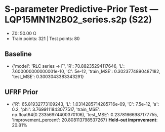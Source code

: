 # S-parameter Predictive-Prior Test — LQP15MN1N2B02_series.s2p (S22)
- Z0: 50.00 Ω
- Train points: 321  |  Test points: 80

## Baseline
- {'model': 'RLC series -> Γ', 'R': 70.88235294117646, 'L': 7.600000000000001e-10, 'C': 5e-12, 'train_MSE': 0.3023774890487182, 'test_MSE': 0.3003043383343291}

## UFRF Prior
- {'R': 65.81932773109243, 'L': 1.0314285714285716e-09, 'C': 7.5e-12, 'a': 0.2, 'phi': 3.7699111843077517, 'train_MSE': np.float64(0.23356974400370106), 'test_MSE': 0.23781666987177755, 'improvement_percent': 20.808113798537267}
**Held-out improvement:** 20.81%